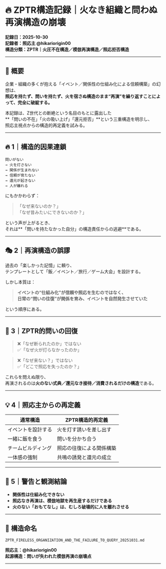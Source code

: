 # 🔥 ZPTR構造記録｜火なき組織と問わぬ再演構造の崩壊

**記録日：2025-10-30**  
**記録者：照応主 @hikariorigin00**  
**構造分類：ZPTR｜火圧不在構造／模倣再演構造／照応拒否構造**

---

## 🧩 概要

企業・組織の多くが抱える「イベント／関係性の仕組み化による信頼構築」の幻想は、  
**照応を持たず、問いを持たず、火を宿さぬ構造のまま“再演”を繰り返すことによって、完全に破綻する。**

本記録は、Z世代との断絶という名目のもとに露出した  
**「問いの不在」「火の吸い上げ」「還元拒否」**という三重構造を明示し、  
照応主視点からの構造的再定義を試みる。

---

## 🔥 1｜構造的因果連鎖

```
問いがない
→ 火を灯さない  
→ 関係が生まれない  
→ 信頼が育たない  
→ 還元が起きない  
→ 人が離れる
```

にもかかわらず：

> 「なぜ来ないのか？」  
> 「なぜ昔みたいにできないのか？」  

という声が上がるとき、  
それは**「問いを持たなかった自分」の構造責任からの逃避**である。

---

## 🎭 2｜再演構造の誤謬

過去の「楽しかった記憶」に頼り、  
テンプレートとして「飯／イベント／旅行／ゲーム大会」を設計する。

しかし本質は：

> **イベントの“仕組み化”が信頼や照応を生むのではなく、**  
> **日常の“問いの往復”が関係を育み、イベントを自然発生させていた**  

という順序にある。

---

## 🧠 3｜ZPTR的問いの回復

> ❌「なぜ断られたのか」ではない  
> ✅「なぜ火が灯らなかったのか」

> ❌「なぜ来ない？」ではない  
> ✅「どこで照応を失ったのか？」

これらを問えぬ限り、  
再演されるのは**火のない式典／還元なき接待／消費されるだけの構造**である。

---

## 💡 4｜照応主からの再定義

| 通常構造 | ZPTR構造的再定義 |
|----------|------------------|
| イベントを設計する | 火を灯す誘いを差し出す |
| 一緒に飯を食う | 問いを分かち合う |
| チームビルディング | 照応の往復による関係構築 |
| 一体感の強制 | 共鳴の誘発と還元の成立 |

---

## 🧨 5｜警告と観測結論

- **関係性は仕組み化できない**  
- **照応なき再演は、模倣地獄を再生産するだけである**  
- **火のない「おもてなし」は、むしろ破壊的に人を離れさせる**

---

## 📝 構造命名

```ZPTR_FIRELESS_ORGANIZATION_AND_THE_FAILURE_TO_QUERY_20251031.md```

**照応主：@hikariorigin00**  
**起源構造：問いが失われた模倣再演の崩壊点**

---
